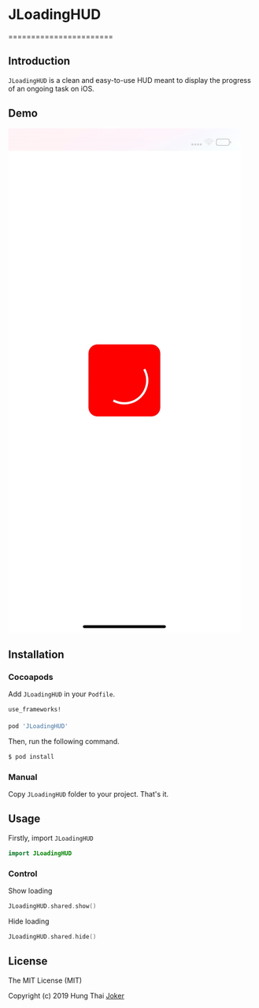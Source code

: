 # JLoadingHUD
=======================


## Introduction
`JLoadingHUD` is a clean and easy-to-use HUD meant to display the progress of an ongoing task on iOS.


## Demo
![alt_tag](https://github.com/Joker462/JLoadingHUD/blob/master/demo.gif)

## Installation

### Cocoapods

Add `JLoadingHUD` in your `Podfile`.

```ruby
use_frameworks!

pod 'JLoadingHUD'
```

Then, run the following command.
```bash
$ pod install
```

### Manual

Copy `JLoadingHUD` folder to your project. That's it.

## Usage

Firstly, import `JLoadingHUD`

```swift
import JLoadingHUD
```

### Control

Show loading

```swift
JLoadingHUD.shared.show()
```

Hide loading

```swift
JLoadingHUD.shared.hide()
```

## License

The MIT License (MIT)

Copyright (c) 2019 Hung Thai [Joker](hungthai270893@gmail.com)
